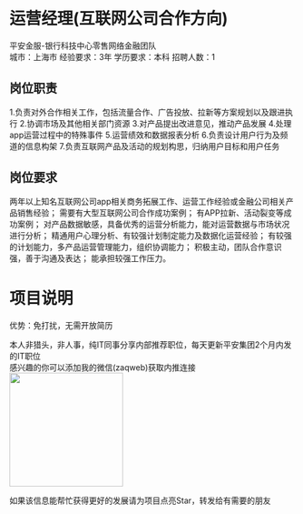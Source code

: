 # 运营经理(互联网公司合作方向)
平安金服-银行科技中心零售网络金融团队  
城市：上海市 经验要求：3年 学历要求：本科  招聘人数：1

## 岗位职责
1.负责对外合作相关工作，包括流量合作、广告投放、拉新等方案规划以及跟进执行
   2.协调市场及其他相关部门资源
   3.对产品提出改进意见，推动产品发展
   4.处理app运营过程中的特殊事件
   5.运营绩效和数据报表分析
   6.负责设计用户行为及频道的信息构架
   7.负责互联网产品及活动的规划构思，归纳用户目标和用户任务

## 岗位要求
两年以上知名互联网公司app相关商务拓展工作、运营工作经验或金融公司相关产品销售经验；
   需要有大型互联网公司合作成功案例；
   有APP拉新、活动裂变等成功案例；
   对产品数据敏感，具备优秀的运营分析能力，能对运营数据与市场状况进行分析；
   精通用户心理分析、有较强计划制定能力及数据化运营经验；
   有较强的计划能力，多产品运营管理能力，组织协调能力；
   积极主动，团队合作意识强，善于沟通及表达；
   能承担较强工作压力。

# 项目说明

优势：免打扰，无需开放简历

本人非猎头，非人事，纯IT同事分享内部推荐职位，每天更新平安集团2个月内发的IT职位  
感兴趣的你可以添加我的微信(zaqweb)获取内推连接  
<img src="https://github.com/zaqweb/PA-IT-JOBS/blob/master/WechatICode.jpeg"  height="200" width="200">

如果该信息能帮忙获得更好的发展请为项目点亮Star，转发给有需要的朋友




